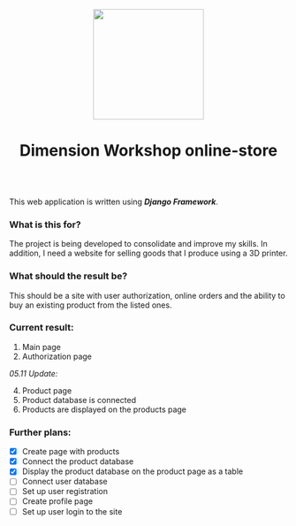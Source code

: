 
<div id="header" align="center">
  <img src="https://github.com/GrollGroll/DW/assets/149895339/39d6281f-c85d-4f04-96ca-3b1c38b5b964" width="200"/>
  
# Dimension Workshop online-store 
</div>

<br/>
<br/>

This web application is written using ***Django Framework***.

### What is this for?


The project is being developed to consolidate and improve my skills. In addition, I need a website for selling goods that I produce using a 3D printer.

### What should the result be?

This should be a site with user authorization, online orders and the ability to buy an existing product from the listed ones.

### Current result:

  1. Main page
  2. Authorization page


  _05.11 Update:_
    
  4. Product page
  5. Product database is connected
  6. Products are displayed on the products page

### Further plans:


- [x] Create page with products
- [x] Сonnect the product database
- [x] Display the product database on the product page as a table
- [ ] Сonnect user database
- [ ] Set up user registration
- [ ] Create profile page
- [ ] Set up user login to the site
